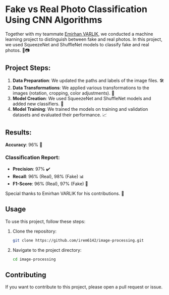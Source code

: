 # Fake vs Real Photo Classification Using CNN Algorithms

Together with my teammate [Emirhan VARLIK](https://github.com/EmirhanVarlk), we conducted a machine learning project to distinguish between fake and real photos. In this project, we used SqueezeNet and ShuffleNet models to classify fake and real photos. 🤖📷

## Project Steps:
1. **Data Preparation**: We updated the paths and labels of the image files. 🛠️
2. **Data Transformations**: We applied various transformations to the images (rotation, cropping, color adjustments). 🎨
3. **Model Creation**: We used SqueezeNet and ShuffleNet models and added new classifiers. 🧠
4. **Model Training**: We trained the models on training and validation datasets and evaluated their performance. 📈

## Results:
**Accuracy**: 96% 🎯

### Classification Report:
- **Precision**: 97% ✔️
- **Recall**: 96% (Real), 98% (Fake) 📊
- **F1-Score**: 96% (Real), 97% (Fake) 🏅

Special thanks to Emirhan VARLIK for his contributions. 🙌

## Usage
To use this project, follow these steps:

1. Clone the repository:
    ```bash
    git clone https://github.com/irem6142/image-processing.git
    ```
2. Navigate to the project directory:
    ```bash
    cd image-processing
    ```

## Contributing
If you want to contribute to this project, please open a pull request or issue.


